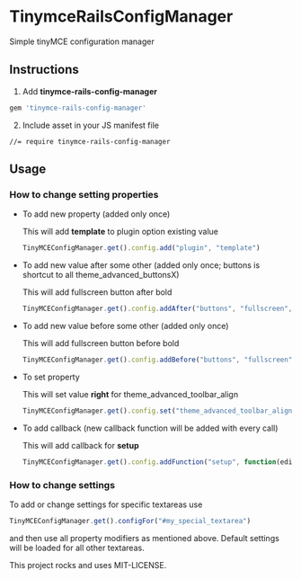 # TinymceRailsConfigManager
Simple tinyMCE configuration manager

## Instructions

1. Add **tinymce-rails-config-manager** 

  ```ruby
  gem 'tinymce-rails-config-manager'
  ```

2. Include asset in your JS manifest file

  ` //= require tinymce-rails-config-manager `

## Usage

### How to change setting properties

* To add new property (added only once)

  This will add **template** to plugin option existing value

  ```javascript
  TinyMCEConfigManager.get().config.add("plugin", "template")
  ```

* To add new value after some other (added only once; buttons is shortcut to all theme_advanced_buttonsX)

  This will add fullscreen button after bold

  ```javascript
  TinyMCEConfigManager.get().config.addAfter("buttons", "fullscreen", "bold")
  ```

* To add new value before some other (added only once)
  
  This will add fullscreen button before bold

  ```javascript
  TinyMCEConfigManager.get().config.addBefore("buttons", "fullscreen", "bold")
  ```

* To set property
  
  This will set value **right** for theme_advanced_toolbar_align

  ```javascript
  TinyMCEConfigManager.get().config.set("theme_advanced_toolbar_align", "right")
  ```

* To add callback (new callback function will be added with every call)

  This will add callback for **setup**

  ```javascript
  TinyMCEConfigManager.get().config.addFunction("setup", function(editor){ //do something here})
  ```


### How to change settings

To add or change settings for specific textareas use 

```javascript
TinyMCEConfigManager.get().configFor("#my_special_textarea")
```

and then use all property modifiers as mentioned above. Default settings will be loaded for all other textareas.


This project rocks and uses MIT-LICENSE.

